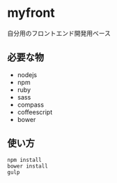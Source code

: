 # myfront
自分用のフロントエンド開発用ベース

## 必要な物
- nodejs
- npm
- ruby
- sass
- compass
- coffeescript
- bower

## 使い方
```
npm install
bower install
gulp
```
